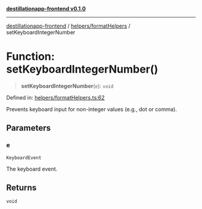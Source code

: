 [**destillationapp-frontend v0.1.0**](../../../README.md)

***

[destillationapp-frontend](../../../modules.md) / [helpers/formatHelpers](../README.md) / setKeyboardIntegerNumber

# Function: setKeyboardIntegerNumber()

> **setKeyboardIntegerNumber**(`e`): `void`

Defined in: [helpers/formatHelpers.ts:62](https://github.com/DestillApp/main/blob/be94b1d93681946bd573e84cd8381ba32cee62b9/frontend/src/helpers/formatHelpers.ts#L62)

Prevents keyboard input for non-integer values (e.g., dot or comma).

## Parameters

### e

`KeyboardEvent`

The keyboard event.

## Returns

`void`
